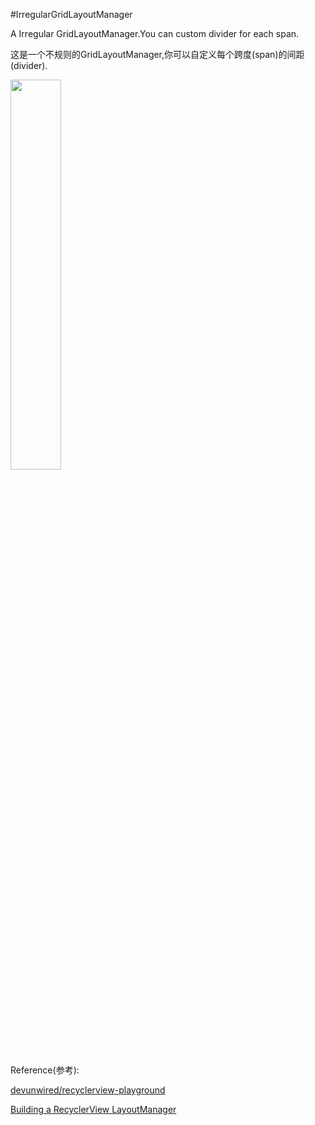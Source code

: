 #IrregularGridLayoutManager

A Irregular GridLayoutManager.You can custom divider for each span. 

这是一个不规则的GridLayoutManager,你可以自定义每个跨度(span)的间距(divider).

<img src="./graphics/device-2015-12-04-163517.pn" width="40%"/>

Reference(参考): 

[devunwired/recyclerview-playground](https://github.com/devunwired/recyclerview-playground)

[Building a RecyclerView LayoutManager](http://wiresareobsolete.com/2014/09/building-a-recyclerview-layoutmanager-part-1/)


